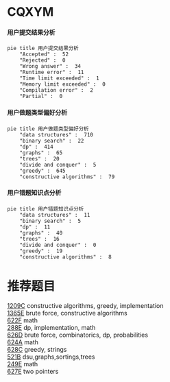 # CQXYM

<!-- tabs:start -->



#### **用户提交结果分析**

```mermaid
pie title 用户提交结果分析
    "Accepted" :  52
    "Rejected" :  0
    "Wrong answer" :  34
    "Runtime error" :  11
    "Time limit exceeded" :  1
    "Memory limit exceeded" :  0
    "Compilation error" :  2
    "Partial" :  0
```

#### **用户做题类型偏好分析**

```mermaid
pie title 用户做题类型偏好分析
    "data structures" :  710
    "binary search" :  22
    "dp" :  414
    "graphs" :  65
    "trees" :  20
    "divide and conquer" :  5
    "greedy" :  645
    "constructive algorithms" :  79
```
#### **用户错题知识点分析**

```mermaid
pie title 用户错题知识点分析
    "data structures" :  11
    "binary search" :  5
    "dp" :  11
    "graphs" :  40
    "trees" :  16
    "divide and conquer" :  0
    "greedy" :  19
    "constructive algorithms" :  8
```



<!-- tabs:end -->
# 推荐题目
[1209C](https://codeforces.com/contest/1209/problem/C)		constructive algorithms,
                        greedy,
                        implementation		  
[1365E](https://codeforces.com/contest/1365/problem/E)		brute force,
                        constructive algorithms		  
[622F](https://codeforces.com/contest/622/problem/F)		math		  
[288E](https://codeforces.com/contest/288/problem/E)		dp,
                        implementation,
                        math		  
[626D](https://codeforces.com/contest/626/problem/D)		brute force,
                        combinatorics,
                        dp,
                        probabilities		  
[624A](https://codeforces.com/contest/624/problem/A)		math		  
[628C](https://codeforces.com/contest/628/problem/C)		greedy,
                        strings		  
[521B](https://codeforces.com/contest/521/problem/B)		dsu,graphs,sortings,trees		  
[249E](https://codeforces.com/contest/249/problem/E)		math		  
[627E](https://codeforces.com/contest/627/problem/E)		two pointers		  
